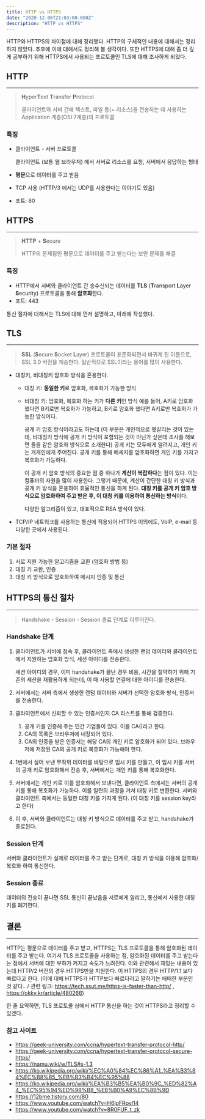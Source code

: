```yaml
---
title: HTTP vs HTTPS
date: "2020-12-06T21:03:00.000Z"
description: "HTTP vs HTTPS"
---
```


HTTP와 HTTPS의 차이점에 대해 정리했다. HTTP의 구체적인 내용에 대해서는 정리하지 않았다. 추후에 이에 대해서도 정리해 볼 생각이다. 또한 HTTPS에 대해 좀 더 깊게 공부하기 위해 HTTPS에서 사용되는 프로토콜인 TLS에 대해 조사하게 되었다.



## HTTP

---

> **H**yper**T**ext **T**ransfer **P**rotocol
>
> 클라이언트와 서버 간에 텍스트, 파일 등(= 리소스)을 전송하는 데 사용하는 Application 계층(OSI 7계층)의 프로토콜

### 특징

- 클라이언트 - 서버 프로토콜

    클라이언트 (보통 웹 브라우저) 에서 서버로 리소스를 요청, 서버에서 응답하는 형태

- **평문**으로 데이터를 주고 받음
- TCP 사용 (HTTP/3 에서는 UDP를 사용한다는 이야기도 있음)
- 포트: 80





## HTTPS

---

> **HTTP** + **S**ecure
>
> HTTP의 문제점인 평문으로 데이터를 주고 받는다는 보안 문제를 해결

### 특징

- HTTP에서 서버와 클라이언트 간 송수신되는 데이터를 **TLS** (**T**ransport **L**ayer **S**ecurity) 프로토콜을 통해 **암호화**한다.
- 포트: 443

통신 절차에 대해서는 TLS에 대해 먼저 설명하고, 아래에 작성했다.





## TLS

---

> **SSL** (**S**ecure **S**ocket **L**ayer) 프로토콜이 표준화되면서 바뀌게 된 이름으로, SSL 3.0 버전을 계승한다. 일반적으로 SSL이라는 용어를 많이 사용한다.

- 대칭키, 비대칭키 암호화 방식을 혼용한다.

    - 대칭 키: **동일한 키**로 암호화, 복호화가 가능한 방식

    - 비대칭 키: 암호화, 복호화 하는 키가 **다른 키**인 방식
        예를 들어, A키로 암호화 했다면 B키로만 복호화가 가능하고, B키로 암호화 했다면 A키로만 복호화가 가능한 방식이다.

        공개 키 암호 방식이라고도 하는데 (이 부분은 개인적으로 헷갈리는 것이 있는데, 비대칭키 방식에 공개 키 방식이 포함되는 것이 아닌가 싶은데 조사를 해보면 둘을 같은 암호화 방식으로 소개한다) 공개 키는 모두에게 알려지고, 개인 키는 개개인에게 주어진다. 공개 키를 통해 메세지를 암호화하면 개인 키를 가지고 복호화가 가능하다.

        이 공개 키 암호 방식의 중요한 점 중 하나가 **계산이 복잡하다**는 점이 있다. 이는 컴퓨터의 자원을 많이 사용한다. 그렇기 때문에, 계산이 간단한 대칭 키 방식과 공개 키 방식을 혼용하여 효율적인 통신을 하게 된다. **대칭 키를 공개 키 암호 방식으로 암호화하여 주고 받은 후, 이 대칭 키를 이용하여 통신하는 방식**이다.

        다양한 알고리즘이 있고, 대표적으로 RSA 방식이 있다.

- TCP/IP 네트워크를 사용하는 통신에 적용되어 HTTPS 이외에도, VoIP, e-mail 등 다양한 곳에서 사용된다.

### 기본 절차

1. 서로 지원 가능한 알고리즘을 교환 (암호화 방법 등)
2. 대칭 키 교환, 인증
3. 대칭 키 방식으로 암호화하여 메시지 인증 및 통신





## HTTPS의 통신 절차

---

> Handshake - Session - Session 종료 단계로 이루어진다.

### Handshake 단계

1. 클라이언트가 서버에 접속 후, 클라이언트 측에서 생성한 랜덤 데이터와 클라이언트에서 지원하는 암호화 방식, 세션 아이디를 전송한다.

    세션 아이디의 경우, 이미 handshake가 끝난 경우 비용, 시간을 절약하기 위해 기존의 세션을 재활용하게 되는데, 이 때 사용할 연결에 대한 아이디를 전송한다.

2. 서버에서는 서버 측에서 생성한 랜덤 데이터와 서버가 선택한 암호화 방식, 인증서를 전송한다.

3. 클라이언트에서 신뢰할 수 있는 인증서인지 CA 리스트를 통해 검증한다.

    1. 공개 키를 인증해 주는 민간 기업들이 있다. 이를 CA()라고 한다.
    2. CA의 목록은 브라우저에 내장되어 있다.
    3. CA의 인증을 받은 인증서는 해당 CA의 개인 키로 암호화가 되어 있다. 브라우저에 저장된 CA의 공개 키로 복호화가 가능해야 한다.

4. 1번에서 실어 보낸 무작위 데이터를 바탕으로 임시 키를 만들고, 이 임시 키를 서버의 공개 키로 암호화해서 전송 후, 서버에서는 개인 키를 통해 복호화한다.

5. 서버에서는 개인 키로 이를 암호화해서 보낸다면, 클라이언트 측에서는 서버의 공개 키를 통해 복호화가 가능하다. 이를 일련의 과정을 거쳐 대칭 키로 변환한다. 서버와 클라이언트 측에서는 동일한 대칭 키를 가지게 된다. (이 대칭 키를 session key라고 한다)

6. 이 후, 서버와 클라이언트는 대칭 키 방식으로 데이터를 주고 받고, handshake가 종료된다.

### Session 단계

서버와 클라이언트가 실제로 데이터를 주고 받는 단계로, 대칭 키 방식을 이용해 암호화/복호화 하여 통신한다.

### Session 종료

데이터의 전송이 끝나면 SSL 통신이 끝났음을 서로에게 알리고, 통신에서 사용한 대칭 키를 폐기한다.





## 결론

---

HTTP는 평문으로 데이터를 주고 받고, HTTPS는 TLS 프로토콜을 통해 암호화된 데이터를 주고 받는다. 여기서 TLS 프로토콜을 사용하는 점, 암호화된 데이터를 주고 받는다는 점에서 서버에 대한 부하가 커지고 속도가 느려진다. 이와 관련해서 재밌는 내용이 있는데 HTTP/2 버전의 경우 HTTPS만을 지원한다. 이 HTTPS의 경우 HTTP/1.1 보다 빠르다고 한다. (이에 대해 HTTPS가 HTTP보다 빠르다라고 말하기는 애매한 부분인 것 같다.. / 관련 링크: https://tech.ssut.me/https-is-faster-than-http/ , https://okky.kr/article/480266)

한 줄 요약하면, TLS 프로토콜 상에서 HTTP 통신을 하는 것이 HTTPS라고 정리할 수 있겠다.



### 참고 사이트

- https://geek-university.com/ccna/hypertext-transfer-protocol-http/
- https://geek-university.com/ccna/hypertext-transfer-protocol-secure-https/
- https://namu.wiki/w/TLS#s-1.3
- https://ko.wikipedia.org/wiki/%EC%A0%84%EC%86%A1_%EA%B3%84%EC%B8%B5_%EB%B3%B4%EC%95%88
- https://ko.wikipedia.org/wiki/%EA%B3%B5%EA%B0%9C_%ED%82%A4_%EC%95%94%ED%98%B8_%EB%B0%A9%EC%8B%9D
- https://12bme.tistory.com/80
- https://www.youtube.com/watch?v=H6lpFRpyl14
- https://www.youtube.com/watch?v=8R0FUF_t_zk